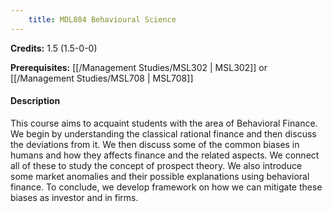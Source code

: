 ```yaml
---
    title: MDL804 Behavioural Science
---
```

**Credits:** 1.5 (1.5-0-0)



**Prerequisites:** [[/Management Studies/MSL302 | MSL302]] or [[/Management Studies/MSL708 | MSL708]]

#### Description 
This course aims to acquaint students with the area of Behavioral Finance. We begin by understanding the classical rational finance and then discuss the deviations from it. We then discuss some of the common biases in humans and how they affects finance and the related aspects. We connect all of these to study the concept of prospect theory. We also introduce some market anomalies and their possible explanations using behavioral finance. To conclude, we develop framework on how we can mitigate these biases as investor and in firms.